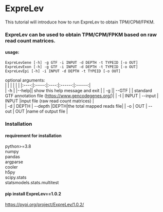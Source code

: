 # ExpreLev  
This tutorial will introduce how to run ExpreLev to obtain TPM/CPM/FPKM.

### ExpreLev can be used to obtain TPM/CPM/FPKM based on raw read count matrices.  

#### usage: 
```ExpreLevGene [-h] -g GTF -i INPUT -d DEPTH -t TYPEID [-o OUT]```
```ExpreLevExon [-h] -g GTF -i INPUT -d DEPTH -t TYPEID [-o OUT]```
```ExpreLevEpi [-h] -i INPUT -d DEPTH -t TYPEID [-o OUT]```
                     
optional arguments:  
|  |   |    |   |   |
|:----:|:-----:|:----:|:------:|:------:|  
| -h |  |--help|| show this help message and exit |
| -g ||  --GTF |   | standard GTF annotation file (https://www.gencodegenes.org/)|
| -I | INPUT  | --input | INPUT |input file (raw read count matrices)  |  
| -d | DEPTH  | --depth |DEPTH|the total mapped reads file|
| -o | OUT    | --out |  OUT |name of output file  |


### Installation 
#### requirement for installation
python>=3.8  
numpy  
pandas  
argparse  
cooler   
h5py  
scipy.stats   
statsmodels.stats.multitest  

#### pip install ExpreLev==1.0.2
https://pypi.org/project/ExpreLev/1.0.2/
